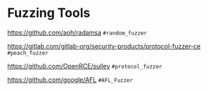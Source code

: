 # Fuzzing Tools

https://github.com/aoh/radamsa  `#random_fuzzer`

https://gitlab.com/gitlab-org/security-products/protocol-fuzzer-ce  `#peach_fuzzer`

https://github.com/OpenRCE/sulley `#protocol_fuzzer`

https://github.com/google/AFL `#AFL_Fuzzer`
